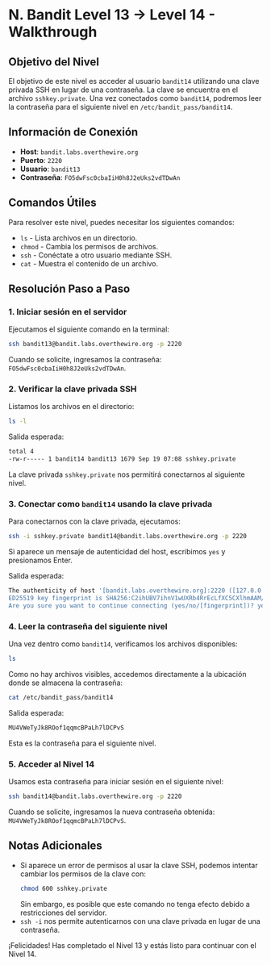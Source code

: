 # N. Bandit Level 13 → Level 14 - Walkthrough

## Objetivo del Nivel

El objetivo de este nivel es acceder al usuario `bandit14` utilizando una clave privada SSH en lugar de una contraseña. La clave se encuentra en el archivo `sshkey.private`. Una vez conectados como `bandit14`, podremos leer la contraseña para el siguiente nivel en `/etc/bandit_pass/bandit14`.

## Información de Conexión

- **Host**: `bandit.labs.overthewire.org`
- **Puerto**: `2220`
- **Usuario**: `bandit13`
- **Contraseña**: `FO5dwFsc0cbaIiH0h8J2eUks2vdTDwAn`

## Comandos Útiles

Para resolver este nivel, puedes necesitar los siguientes comandos:

- `ls` - Lista archivos en un directorio.
- `chmod` - Cambia los permisos de archivos.
- `ssh` - Conéctate a otro usuario mediante SSH.
- `cat` - Muestra el contenido de un archivo.

## Resolución Paso a Paso

### 1. Iniciar sesión en el servidor

Ejecutamos el siguiente comando en la terminal:

```sh
ssh bandit13@bandit.labs.overthewire.org -p 2220
```

Cuando se solicite, ingresamos la contraseña: `FO5dwFsc0cbaIiH0h8J2eUks2vdTDwAn`.

### 2. Verificar la clave privada SSH

Listamos los archivos en el directorio:

```sh
ls -l
```

Salida esperada:

```sh
total 4
-rw-r----- 1 bandit14 bandit13 1679 Sep 19 07:08 sshkey.private
```

La clave privada `sshkey.private` nos permitirá conectarnos al siguiente nivel.

### 3. Conectar como `bandit14` usando la clave privada

Para conectarnos con la clave privada, ejecutamos:

```sh
ssh -i sshkey.private bandit14@bandit.labs.overthewire.org -p 2220
```

Si aparece un mensaje de autenticidad del host, escribimos `yes` y presionamos Enter.

Salida esperada:

```sh
The authenticity of host '[bandit.labs.overthewire.org]:2220 ([127.0.0.1]:2220)' can't be established.
ED25519 key fingerprint is SHA256:C2ihUBV7ihnV1wUXRb4RrEcLfXC5CXlhmAAM/urerLY.
Are you sure you want to continue connecting (yes/no/[fingerprint])? yes
```

### 4. Leer la contraseña del siguiente nivel

Una vez dentro como `bandit14`, verificamos los archivos disponibles:

```sh
ls
```

Como no hay archivos visibles, accedemos directamente a la ubicación donde se almacena la contraseña:

```sh
cat /etc/bandit_pass/bandit14
```

Salida esperada:

```sh
MU4VWeTyJk8ROof1qqmcBPaLh7lDCPvS
```

Esta es la contraseña para el siguiente nivel.

### 5. Acceder al Nivel 14

Usamos esta contraseña para iniciar sesión en el siguiente nivel:

```sh
ssh bandit14@bandit.labs.overthewire.org -p 2220
```

Cuando se solicite, ingresamos la nueva contraseña obtenida: `MU4VWeTyJk8ROof1qqmcBPaLh7lDCPvS`.

## Notas Adicionales

- Si aparece un error de permisos al usar la clave SSH, podemos intentar cambiar los permisos de la clave con:
  ```sh
  chmod 600 sshkey.private
  ```
  Sin embargo, es posible que este comando no tenga efecto debido a restricciones del servidor.
- `ssh -i` nos permite autenticarnos con una clave privada en lugar de una contraseña.

¡Felicidades! Has completado el Nivel 13 y estás listo para continuar con el Nivel 14.

